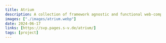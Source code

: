 ```yaml
---
title: Atrium
description: A collection of framework agnostic and functional web-components and templates for building Websites.
images: ["./images/atrium.webp"]
date: 2024-06-17
links: [https://svp.pages.s-v.de/atrium/]
tags: [project]
---
```

